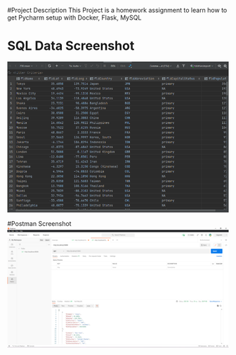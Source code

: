 #Project Description
This Project is a homework assignment to learn how to get Pycharm setup with Docker, Flask, MySQL

# SQL Data Screenshot
![SQL Data Output](screenshots/Capture2.png)

#Postman Screenshot
![postman request output](screenshots/Capture1.png)